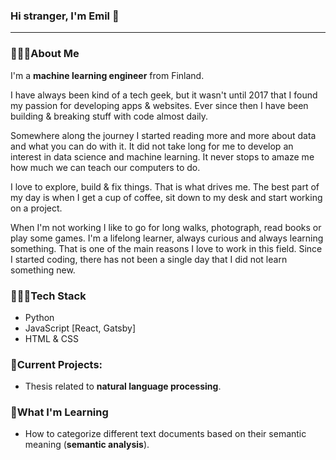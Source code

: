 ### Hi stranger, I'm Emil 👋

---

### 🙋🏽‍♂️About Me

I'm a **machine learning engineer** from Finland.

I have always been kind of a tech geek, but it wasn't until 2017 that I found my passion for developing apps & websites. Ever since then I have been building & breaking stuff with code almost daily.

Somewhere along the journey I started reading more and more about data and what you can do with it. It did not take long for me to develop an interest in data science and machine learning. It never stops to amaze me how much we can teach our computers to do.

I love to explore, build & fix things. That is what drives me. The best part of my day is when I get a cup of coffee, sit down to my desk and start working on a project.

When I'm not working I like to go for long walks, photograph, read books or play some games. I'm a lifelong learner, always curious and always learning something. That is one of the main reasons I love to work in this field. Since I started coding, there has not been a single day that I did not learn something new.

### 👨🏽‍💻Tech Stack

- Python
- JavaScript [React, Gatsby]
- HTML & CSS

### 🚧Current Projects:

- Thesis related to **natural language processing**. 

### 🌱What I'm Learning

- How to categorize different text documents based on their semantic meaning (**semantic analysis**).
